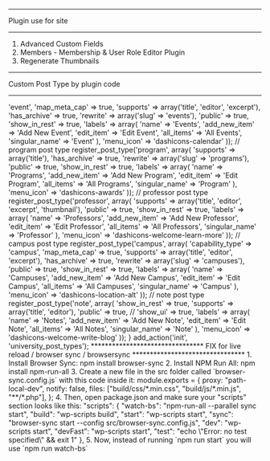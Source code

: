 ********************************
  Plugin use for site
********************************
1. Advanced Custom Fields
2. Members - Membership & User Role Editor Plugin
3. Regenerate Thumbnails


********************************
  Custom Post Type by plugin code
********************************
<?php
/*
  Plugin Name:  University Post Types
  Version:      1.0
  Author:       Chien Nguyen
*/
function university_post_types() {
  // event post type
  register_post_type('event', array(
    'capability_type' => 'event',
    'map_meta_cap' => true,
    'supports' => array('title', 'editor', 'excerpt'),
    'has_archive' => true,
    'rewrite' => array('slug' => 'events'),
    'public' => true,
    'show_in_rest' => true,
    'labels' => array(
      'name' => 'Events',
      'add_new_item' => 'Add New Event',
      'edit_item' => 'Edit Event',
      'all_items' => 'All Events',
      'singular_name' => 'Event'
    ),
    'menu_icon' => 'dashicons-calendar'
  ));
  
  // program post type
  register_post_type('program', array(
    'supports' => array('title'),
    'has_archive' => true,
    'rewrite' => array('slug' => 'programs'),
    'public' => true,
    'show_in_rest' => true,
    'labels' => array(
      'name' => 'Programs',
      'add_new_item' => 'Add New Program',
      'edit_item' => 'Edit Program',
      'all_items' => 'All Programs',
      'singular_name' => 'Program'
    ),
    'menu_icon' => 'dashicons-awards'
  ));
  
  // professor post type
  register_post_type('professor', array(
    'supports' => array('title', 'editor', 'excerpt', 'thumbnail'),
    'public' => true,
    'show_in_rest' => true,
    'labels' => array(
      'name' => 'Professors',
      'add_new_item' => 'Add New Professor',
      'edit_item' => 'Edit Professor',
      'all_items' => 'All Professors',
      'singular_name' => 'Professor'
    ),
    'menu_icon' => 'dashicons-welcome-learn-more'
  ));
  
  // campus post type
  register_post_type('campus', array(
    'capability_type' => 'campus',
    'map_meta_cap' => true,
    'supports' => array('title', 'editor', 'excerpt'),
    'has_archive' => true,
    'rewrite' => array('slug' => 'campuses'),
    'public' => true,
    'show_in_rest' => true,
    'labels' => array(
      'name' => 'Campuses',
      'add_new_item' => 'Add New Campus',
      'edit_item' => 'Edit Campus',
      'all_items' => 'All Campuses',
      'singular_name' => 'Campus'
    ),
    'menu_icon' => 'dashicons-location-alt'
  ));
  
  // note post type
  register_post_type('note', array(
    'show_in_rest' => true,
    'supports' => array('title', 'editor'),
    'public' => true,
    // 'show_ui' => true,
    'labels' => array(
      'name' => 'Notes',
      'add_new_item' => 'Add New Note',
      'edit_item' => 'Edit Note',
      'all_items' => 'All Notes',
      'singular_name' => 'Note'
    ),
    'menu_icon' => 'dashicons-welcome-write-blog'
  ));
  
}

add_action('init', 'university_post_types');

********************************
  FIX for live reload / browser sync / browsersync
********************************

1. Install Browser Sync: npm install browser-sync


2. Install NPM Run All: npm install npm-run-all


3. Create a new file in the src folder called `browser-sync.config.js` with this code inside it:
module.exports = {
	proxy: "path-local-dev",
	notify: false,
	files: ["build/css/*.min.css", "build/js/*.min.js", "**/*.php"],
};

4. Then, open package.json and make sure your "scripts" section looks like this:
"scripts": {
    "watch-bs": "npm-run-all --parallel sync start",
    "build": "wp-scripts build",
    "start": "wp-scripts start",
    "sync": "browser-sync start --config src/browser-sync.config.js",
    "dev": "wp-scripts start",
    "devFast": "wp-scripts start",
    "test": "echo \"Error: no test specified\" && exit 1"
  },

5. Now, instead of running `npm run start` you will use `npm run watch-bs`